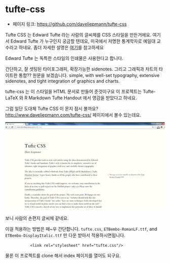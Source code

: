 # tufte-css

- 페이지 링크: https://github.com/daveliepmann/tufte-css


Tufte CSS 는 Edward Tufte 라는 사람의 글씨체를 CSS 스타일을 만든거에요.
여기서 Edward Tufte 가  누구인지 궁금할 텐데요, 미국에서 저명한 통계학자로 예일대 교수라고 하네요.
좀더 자세한 설명은 [여기](https://en.wikipedia.org/wiki/Edward_Tufte)를 참고하세요

Edward Tufte 는  독특한 스타일의 인쇄물은 사용한다고 합니다.

간단하고, 잘 셋팅된 타이포그래피, 확장가능한 sidenotes. 그리고  그래픽과 차트의 타이트한 통합??
원문을 보겠습니다.
simple, with well-set typography, extensive sidenotes, and tight integration of graphics and charts.

 tufte-css 는 이 스타일을  HTML 문서로 만들어 준것이구요
이 프로젝트는 Tufte-LaTeX 와 R Markdown Tufte Handout 에서 영감을 받았다고 하네요.


그럼 일단 도대체 Tufte CSS 이 몬지 잠시 볼까요?
http://www.daveliepmann.com/tufte-css/  페이지에서 볼수 있는데요.

![이미지](../img/021-07-1.png)


보니 사람의 손편지 글씨체 같네요.


이걸 적용하는 방법은 매~우 간단합니다. ```tufte.css```, ```ETBembo-RomanLF.ttf```, and ```ETBembo-DisplayItalic.ttf``` 만 다운 받아서 적용하시면됩니다.

 			   <link rel="stylesheet" href="tufte.css"/>

물론 이 프로젝트를 clone 해서 index 페이지를 열어도 되구요.
